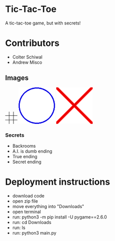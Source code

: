 # Tic-Tac-Toe
A tic-tac-toe game, but with secrets!
# Contributors
* Colter Schiwal
* Andrew Misco
##  Images
![track](https://github.com/colterschiwal5/tic-tac-toe/blob/main/images/track1.png)
![circle](https://github.com/colterschiwal5/tic-tac-toe/blob/main/images/circle1.png)
![x](https://github.com/colterschiwal5/tic-tac-toe/blob/main/images/x1.png)
### Secrets
* Backrooms
* A.I. is dumb ending
* True ending
* Secret ending
# Deployment instructions
* download code
* open zip file
* move everything into "Downloads"
* open terminal
* run: python3 -m pip install -U pygame==2.6.0
* run: cd Downloads
* run: ls
* run: python3 main.py
